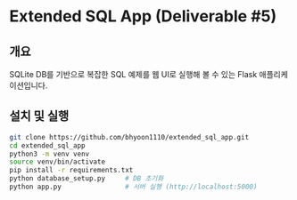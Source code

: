 # Extended SQL App (Deliverable #5)

## 개요
SQLite DB를 기반으로 복잡한 SQL 예제를 웹 UI로 실행해 볼 수 있는 Flask 애플리케이션입니다.

## 설치 및 실행
```bash
git clone https://github.com/bhyoon1110/extended_sql_app.git
cd extended_sql_app
python3 -m venv venv
source venv/bin/activate
pip install -r requirements.txt
python database_setup.py     # DB 초기화
python app.py                # 서버 실행 (http://localhost:5000)
